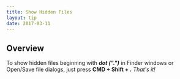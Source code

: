 ```yaml
---
title: Show Hidden Files
layout: tip
date: 2017-03-11
---
```


## Overview

To show hidden files beginning with _**dot (".")**_ in Finder windows or Open/Save file dialogs, just press **CMD + Shift + .** _That's it!_
